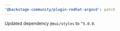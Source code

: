 ```yaml
---
'@backstage-community/plugin-redhat-argocd': patch
---
```


Updated dependency `@mui/styles` to `^5.0.0`.
